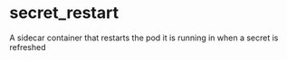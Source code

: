 # secret_restart
A sidecar container that restarts the pod it is running in when a secret is refreshed
